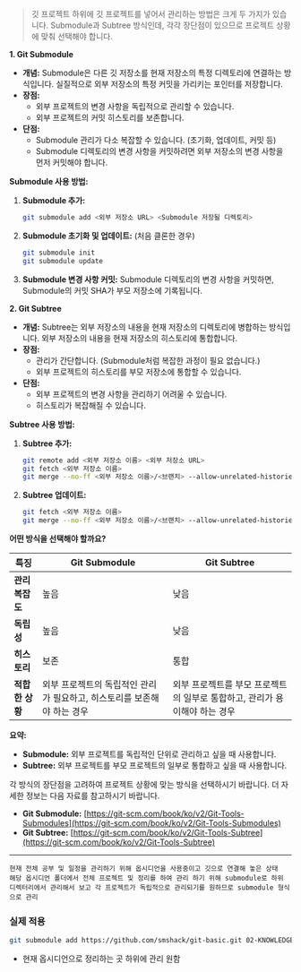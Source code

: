 

> 깃 프로젝트 하위에 깃 프로젝트를 넣어서 관리하는 방법은 크게 두 가지가 있습니다. Submodule과 Subtree 방식인데, 각각 장단점이 있으므로 프로젝트 상황에 맞춰 선택해야 합니다.

**1. Git Submodule**

*   **개념:**  Submodule은 다른 깃 저장소를 현재 저장소의 특정 디렉토리에 연결하는 방식입니다.  실질적으로 외부 저장소의 특정 커밋을 가리키는 포인터를 저장합니다.
*   **장점:**
    *   외부 프로젝트의 변경 사항을 독립적으로 관리할 수 있습니다.
    *   외부 프로젝트의 커밋 히스토리를 보존합니다.
*   **단점:**
    *   Submodule 관리가 다소 복잡할 수 있습니다. (초기화, 업데이트, 커밋 등)
    *   Submodule 디렉토리의 변경 사항을 커밋하려면 외부 저장소의 변경 사항을 먼저 커밋해야 합니다.

**Submodule 사용 방법:**

1.  **Submodule 추가:**

    ```bash
    git submodule add <외부 저장소 URL> <Submodule 저장될 디렉토리>
    ```

2.  **Submodule 초기화 및 업데이트:**  (처음 클론한 경우)

    ```bash
    git submodule init
    git submodule update
    ```

3.  **Submodule 변경 사항 커밋:**  Submodule 디렉토리의 변경 사항을 커밋하면, Submodule의 커밋 SHA가 부모 저장소에 기록됩니다.

**2. Git Subtree**

*   **개념:**  Subtree는 외부 저장소의 내용을 현재 저장소의 디렉토리에 병합하는 방식입니다.  외부 저장소의 내용을 현재 저장소의 히스토리에 통합합니다.
*   **장점:**
    *   관리가 간단합니다. (Submodule처럼 복잡한 과정이 필요 없습니다.)
    *   외부 프로젝트의 히스토리를 부모 저장소에 통합할 수 있습니다.
*   **단점:**
    *   외부 프로젝트의 변경 사항을 관리하기 어려울 수 있습니다.
    *   히스토리가 복잡해질 수 있습니다.

**Subtree 사용 방법:**

1.  **Subtree 추가:**

    ```bash
    git remote add <외부 저장소 이름> <외부 저장소 URL>
    git fetch <외부 저장소 이름>
    git merge --no-ff <외부 저장소 이름>/<브랜치> --allow-unrelated-histories
    ```

2.  **Subtree 업데이트:**

    ```bash
    git fetch <외부 저장소 이름>
    git merge --no-ff <외부 저장소 이름>/<브랜치> --allow-unrelated-histories
    ```

**어떤 방식을 선택해야 할까요?**

| 특징         | Git Submodule                            | Git Subtree                                |
| ---------- | ---------------------------------------- | ------------------------------------------ |
| **관리 복잡도** | 높음                                       | 낮음                                         |
| **독립성**    | 높음                                       | 낮음                                         |
| **히스토리**   | 보존                                       | 통합                                         |
| **적합한 상황** | 외부 프로젝트의 독립적인 관리가 필요하고, 히스토리를 보존해야 하는 경우 | 외부 프로젝트를 부모 프로젝트의 일부로 통합하고, 관리가 용이해야 하는 경우 |

**요약:**

*   **Submodule:** 외부 프로젝트를 독립적인 단위로 관리하고 싶을 때 사용합니다.
*   **Subtree:** 외부 프로젝트를 부모 프로젝트의 일부로 통합하고 싶을 때 사용합니다.

각 방식의 장단점을 고려하여 프로젝트 상황에 맞는 방식을 선택하시기 바랍니다.  더 자세한 정보는 다음 자료를 참고하시기 바랍니다.

*   **Git Submodule:** [https://git-scm.com/book/ko/v2/Git-Tools-Submodules](https://git-scm.com/book/ko/v2/Git-Tools-Submodules)
*   **Git Subtree:** [https://git-scm.com/book/ko/v2/Git-Tools-Subtree](https://git-scm.com/book/ko/v2/Git-Tools-Subtree)

---
```ad-info
현재 전체 공부 및 일정을 관리하기 위해 옵시디언을 사용중이고 깃으로 연결해 놓은 상태
해당 옵시디언 폴더에서 전체 프로젝트 및 정리를 하여 관리 하기 위해 submodule로 하위 디렉터리에서 관리해서 보고 각 프로젝트가 독립적으로 관리되기를 원하므로 submodule 형식으로 관리
```

### 실제 적용
```bash
git submodule add https://github.com/smshack/git-basic.git 02-KNOWLEDGE/devops/configuration_management/git/git-basic
```
- 현재 옵시디언으로 정리하는 곳 하위에 관리 원함
